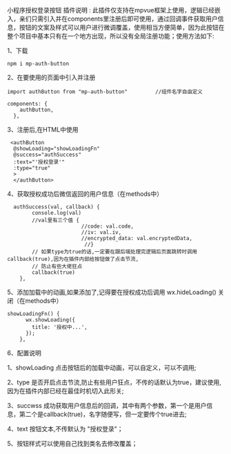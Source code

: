  小程序授权登录按钮
插件说明 :
此插件仅支持在mpvue框架上使用，逻辑已经嵌入，亲们只需引入并在components里注册后即可使用，通过回调事件获取用户信息，按钮的文案及样式可以用户进行微调覆盖，使用相当方便简单，因为此按钮在整个项目中基本只有在一个地方出现，所以没有全局注册功能；使用方法如下:

1、下载
```
npm i mp-auth-button
```
2、在要使用的页面中引入并注册
```
import authButton from "mp-auth-button"			//组件名字自由定义
```
```
components: {
    authButton,
  },
```
3、注册后,在HTML中使用
```
 <authButton
  @showLoading="showLoadingFn"
  @success="authSuccess"
  :text="'授权登录'"
  :type="true"
  >
  </authButton>
```
4、获取授权成功后微信返回的用户信息（在methods中）
```
  authSuccess(val, callback) {
  		console.log(val)
		//val里有三个值 {
						//code: val.code,
						//iv: val.iv,
						//encrypted_data: val.encryptedData,
						 //}
		// 如果type为true的话,一定要在跟后端处理完逻辑后页面跳转时调用 callback(true),因为在插件内部给按钮做了点击节流,
		// 防止有些大佬狂点
		callback(true)
    },
```
5、添加加载中的动画,如果添加了,记得要在授权成功后调用 wx.hideLoading() 关闭（在methods中）
```
showLoadingFn() {
      wx.showLoading({
        title: '授权中...',
      });
    },
```
6、配置说明

1、showLoading 点击按钮后的加载中动画，可以自定义，可以不调用;

2、type 是否开启点击节流,防止有些用户狂点，不传的话默认为true，建议使用,因为在插件内部已经在最佳时机切入此形关;

3、succwss 成功获取用户信息后的回调，其中有两个参数，第一个是用户信息，第二个是callback(true)，名字随便写，但一定要传个true进去;

4、text 按钮文本,不传默认为 "授权登录"；

5、按钮样式可以使用自己找到类名去修改覆盖；






